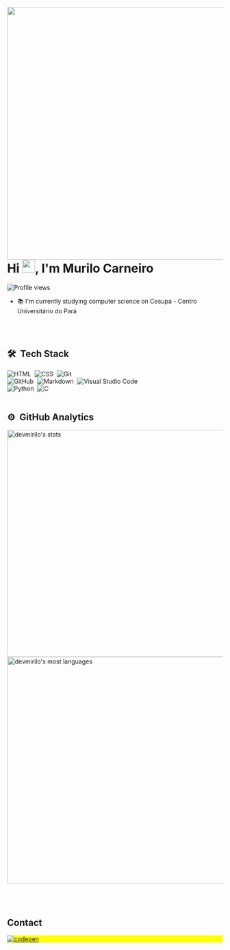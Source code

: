 <img align="right" height="590em" src="https://gist.githubusercontent.com/devmirilo/e05a293dacfe4990d718e369ebbfa2f0/raw/85f95740713e2720139abad150c727f058860d11/githubcard.svg"/>
<h1 align="left">Hi <img src="https://raw.githubusercontent.com/kaueMarques/kaueMarques/master/hi.gif" height="30px">, I'm Murilo Carneiro</h1>
<p align="left"> <img src="https://komarev.com/ghpvc/?username=maykbrito&color=yellow" alt="Profile views" /> </p>

- 📚 I'm currently studying computer science on Cesupa - Centro Universitário do Pará


<br><br>

## 🛠 &nbsp;Tech Stack

![HTML](https://img.shields.io/badge/-HTML-05122A?style=flat&logo=HTML5)&nbsp;
![CSS](https://img.shields.io/badge/-CSS-05122A?style=flat&logo=CSS3&logoColor=1572B6)&nbsp;
![Git](https://img.shields.io/badge/-Git-05122A?style=flat&logo=git)&nbsp;  
![GitHub](https://img.shields.io/badge/-GitHub-05122A?style=flat&logo=github)&nbsp;
![Markdown](https://img.shields.io/badge/-Markdown-05122A?style=flat&logo=markdown)&nbsp;
![Visual Studio Code](https://img.shields.io/badge/-Visual%20Studio%20Code-05122A?style=flat&logo=visual-studio-code&logoColor=007ACC)&nbsp;  
![Python](https://img.shields.io/badge/-Python-05122A?style=flat&logo=python)&nbsp;
![C](https://img.shields.io/badge/-C-05122A?style=flat&logo=c)&nbsp;
<br><br>

## ⚙️ &nbsp;GitHub Analytics

<p align="left">
<img width="530em" src="https://github-readme-stats.vercel.app/api?username=devmirilo&show_icons=true&theme=vision-friendly-dark" alt="devmirilo's stats"/>
<img width="530em" src="https://github-readme-stats.vercel.app/api/top-langs/?username=devmirilo&layout=compact&theme=vision-friendly-dark" alt="devmirilo's most languages"/>
</p>

<br><br>

## Contact

<p align="left" style="background:yellow">
<a href="https://murilpcarneiro@gmail.com" target="_blank">
  <img align="center" src="https://img.shields.io/badge/-murilpcarneiro-05122A?style=flat&logo=gmail" alt="codepen"/>
</a>

